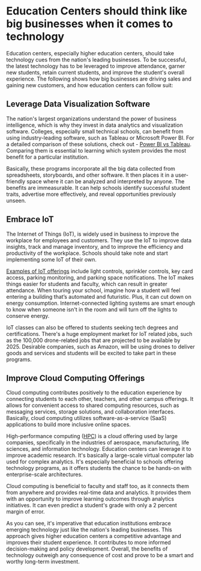 # Education Centers should think like big businesses when it comes to technology

Education centers, especially higher education centers, should take technology cues from the nation's leading businesses. To be successful, the latest technology has to be leveraged to improve attendance, garner new students, retain current students, and improve the student's overall experience. The following shows how big businesses are driving sales and gaining new customers, and how education centers can follow suit:

## Leverage Data Visualization Software

The nation's largest organizations understand the power of business intelligence, which is why they invest in data analytics and visualization software. Colleges, especially small technical schools, can benefit from using industry-leading software, such as Tableau or Microsoft Power BI. For a detailed comparison of these solutions, check out - <a href="https://selecthub.com/business-intelligence/tableau-vs-qlikview-vs-microsoft-power-bi/">Power BI vs Tableau</a>. Comparing them is essential to learning which system provides the most benefit for a particular institution.

Basically, these programs incorporate all the big data collected from spreadsheets, storyboards, and other software. It then places it in a user-friendly space where it can be analyzed and interpreted by anyone. The benefits are immeasurable. It can help schools identify successful student traits, advertise more effectively, and reveal opportunities previously unseen.

## Embrace IoT

The Internet of Things (IoT), is widely used in business to improve the workplace for employees and customers. They use the IoT to improve data insights, track and manage inventory, and to improve the efficiency and productivity of the workplace. Schools should take note and start implementing some IoT of their own.

<a href="https://beebom.com/examples-of-internet-of-things-technology/">Examples of IoT offerings</a> include light controls, sprinkler controls, key card access, parking monitoring, and parking space notifications. The IoT makes things easier for students and faculty, which can result in greater attendance. When touring your school, imagine how a student will feel entering a building that’s automated and futuristic. Plus, it can cut down on energy consumption. Internet-connected lighting systems are smart enough to know when someone isn't in the room and will turn off the lights to conserve energy.

IoT classes can also be offered to students seeking tech degrees and certifications. There's a huge employment market for IoT related jobs, such as the 100,000 drone-related jobs that are projected to be available by 2025. Desirable companies, such as Amazon, will be using drones to deliver goods and services and students will be excited to take part in these programs.

## Improve Cloud Computing Offerings

Cloud computing contributes positively to the education experience by connecting students to each other, teachers, and other campus offerings. It allows for convenient access to shared computing resources, such as messaging services, storage solutions, and collaboration interfaces. Basically, cloud computing utilizes software-as-a-service (SaaS) applications to build more inclusive online spaces.

High-performance computing (<a href="https://www.top500.org/news/why-we-care-about-industrial-hpc/">HPC</a>) is a cloud offering used by large companies, specifically in the industries of aerospace, manufacturing, life sciences, and information technology. Education centers can leverage it to improve academic research. It's basically a large-scale virtual computer lab used for complex analytics. It's especially beneficial to schools offering technology programs, as it offers students the chance to be hands-on with enterprise-scale architectures.

Cloud computing is beneficial to faculty and staff too, as it connects them from anywhere and provides real-time data and analytics. It provides them with an opportunity to improve learning outcomes through analytics initiatives. It can even predict a student's grade with only a 2 percent margin of error.

As you can see, it's imperative that education institutions embrace emerging technology just like the nation's leading businesses. This approach gives higher education centers a competitive advantage and improves their student experience. It contributes to more informed decision-making and policy development. Overall, the benefits of technology outweigh any consequence of cost and prove to be a smart and worthy long-term investment.